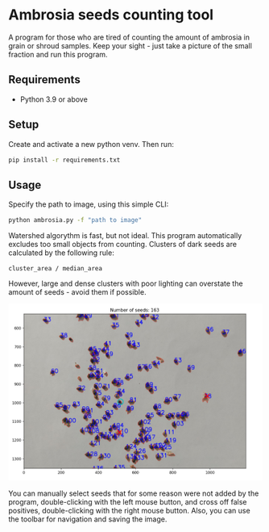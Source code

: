 # Ambrosia seeds counting tool
A program for those who are tired of counting 
the amount of ambrosia in grain or shroud samples. 
Keep your sight - just take a picture 
of the small fraction and run this program.

## Requirements
* Python 3.9 or above
    
## Setup
Create and activate a new python venv. Then run:

```bash
pip install -r requirements.txt
```

## Usage
Specify the path to image, using this simple CLI:

```bash
python ambrosia.py -f "path to image"
```

Watershed algorythm is fast, but not ideal.
This program automatically excludes 
too small objects from counting. 
Clusters of dark seeds are calculated by the following rule:

```
cluster_area / median_area
```

However, large and dense clusters with poor lighting can overstate the amount of seeds - avoid them if possible.

![Example of usage](example/example.png)

You can manually select seeds that for some reason 
were not added by the program, 
double-clicking with the left mouse button, 
and cross off false positives, 
double-clicking with the right mouse button.
Also, you can use the toolbar for navigation 
and saving the image.
